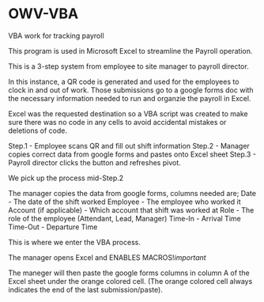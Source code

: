 # OWV-VBA
VBA work for tracking payroll

This program is used in Microsoft Excel to streamline the Payroll operation.

This is a 3-step system from employee to site manager to payroll director.

In this instance, a QR code is generated and used for the employees to clock in and out of work. Those submissions go to a google forms doc with the necessary information needed to run and organzie the payroll in Excel.

Excel was the requested destination so a VBA script was created to make sure there was no code in any cells to avoid accidental mistakes or deletions of code. 

Step.1 - Employee scans QR and fill out shift information
Step.2 - Manager copies correct data from google forms and pastes onto Excel sheet
Step.3 - Payroll director clicks the button and refreshes pivot. 

We pick up the process mid-Step.2

The manager copies the data from google forms, columns needed are; 
    Date - The date of the shift worked
    Employee - The employee who worked it
    Account (if applicable) - Which account that shift was worked at
    Role - The role of the employee (Attendant, Lead, Manager)
    Time-In - Arrival Time
    Time-Out - Departure Time

This is where we enter the VBA process.

The manager opens Excel and ENABLES MACROS!*important*

The maneger will then paste the google forms columns in column A of the Excel sheet under the orange colored cell. (The orange colored cell always indicates the end of the last submission/paste).

